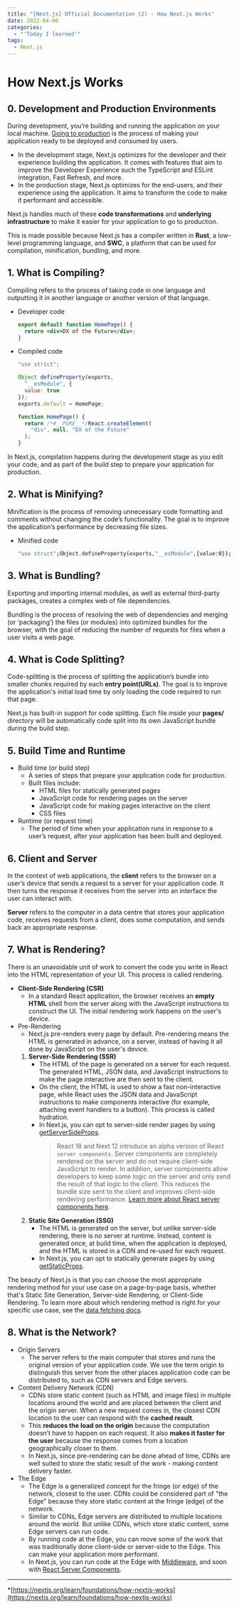 ```yaml
---
title: "[Next.js] Official Documentation (2) - How Next.js Works"
date: 2022-04-06
categories:
  - "'Today I learned'"
tags:
  - Next.js
---
```


# How Next.js Works

## 0. Development and Production Environments

During development, you’re building and running the application on your local machine. [Going to production](https://nextjs.org/docs/going-to-production) is the process of making your application ready to be deployed and consumed by users.

- In the development stage, Next.js optimizes for the developer and their experience building the application. It comes with features that aim to improve the Developer Experience such the TypeScript and ESLint integration, Fast Refresh, and more.
- In the production stage, Next.js optimizes for the end-users, and their experience using the application. It aims to transform the code to make it performant and accessible.

Next.js handles much of these **code transformations** and **underlying infrastructure** to make it easier for your application to go to production.

This is made possible because Next.js has a compiler written in **Rust**, a low-level programming language, and **SWC**, a platform that can be used for compilation, minification, bundling, and more.

## 1. What is Compiling?

Compiling refers to the process of taking code in one language and outputting it in another language or another version of that language.

- Developer code

  ```jsx
  export default function HomePage() {
    return <div>DX of the Future</div>;
  }
  ```

- Compiled code

  ```js
  "use strict";

  Object defineProperty(exports,
    "__esModule", {
    value: true
  });
  exports.default = HomePage;

  function HomePage() {
    return /*#__PURE__*/React.createElement(
      "div", null, "DX of the Future"
    );
  }
  ```

In Next.js, compilation happens during the development stage as you edit your code, and as part of the build step to prepare your application for production.

## 2. What is Minifying?

Minification is the process of removing unnecessary code formatting and comments without changing the code’s functionality. The goal is to improve the application’s performance by decreasing file sizes.

- Minified code

  ```bash
  "use strict";Object.defineProperty(exports,"__esModule",{value:0});exports.default=HomePage;function HomePage(){return React.createElement("div",null,"DX of the Future");}
  ```

## 3. What is Bundling?

Exporting and importing internal modules, as well as external third-party packages, creates a complex web of file dependencies.

Bundling is the process of resolving the web of dependencies and merging (or ‘packaging’) the files (or modules) into optimized bundles for the browser, with the goal of reducing the number of requests for files when a user visits a web page.

## 4. What is Code Splitting?

Code-splitting is the process of splitting the application’s bundle into smaller chunks required by each **entry point(URLs)**. The goal is to improve the application's initial load time by only loading the code required to run that page.

Next.js has built-in support for code splitting. Each file inside your **pages/** directory will be automatically code split into its own JavaScript bundle during the build step.

## 5. Build Time and Runtime

- Build time (or build step)
  - A series of steps that prepare your application code for production.
  - Built files include:
    - HTML files for statically generated pages
    - JavaScript code for rendering pages on the server
    - JavaScript code for making pages interactive on the client
    - CSS files
- Runtime (or request time)
  - The period of time when your application runs in response to a user’s request, after your application has been built and deployed.

## 6. Client and Server

In the context of web applications, the **client** refers to the browser on a user’s device that sends a request to a server for your application code. It then turns the response it receives from the server into an interface the user can interact with.

**Server** refers to the computer in a data centre that stores your application code, receives requests from a client, does some computation, and sends back an appropriate response.

## 7. What is Rendering?

There is an unavoidable unit of work to convert the code you write in React into the HTML representation of your UI. This process is called rendering.

- **Client-Side Rendering (CSR)**
  - In a standard React application, the browser receives an **empty HTML** shell from the server along with the JavaScript instructions to construct the UI. The initial rendering work happens on the user's device.
- Pre-Rendering
  - Next.js pre-renders every page by default. Pre-rendering means the HTML is generated in advance, on a server, instead of having it all done by JavaScript on the user's device.
  1.  **Server-Side Rendering (SSR)**
      - The HTML of the page is generated on a server for each request. The generated HTML, JSON data, and JavaScript instructions to make the page interactive are then sent to the client.
      - On the client, the HTML is used to show a fast non-interactive page, while React uses the JSON data and JavaScript instructions to make components interactive (for example, attaching event handlers to a button). This process is called hydration.
      - In Next.js, you can opt to server-side render pages by using [getServerSideProps](https://nextjs.org/docs/basic-features/data-fetching/get-server-side-props).
        > React 18 and Next 12 introduce an alpha version of React `server components`. Server components are completely rendered on the server and do not require client-side JavaScript to render. In addition, server components allow developers to keep some logic on the server and only send the result of that logic to the client. This reduces the bundle size sent to the client and improves client-side rendering performance. [Learn more about React server components here](https://reactjs.org/blog/2020/12/21/data-fetching-with-react-server-components.html).
  2.  **Static Site Generation (SSG)**
      - The HTML is generated on the server, but unlike server-side rendering, there is no server at runtime. Instead, content is generated once, at build time, when the application is deployed, and the HTML is stored in a CDN and re-used for each request.
      - In Next.js, you can opt to statically generate pages by using [getStaticProps](https://nextjs.org/docs/basic-features/data-fetching/get-static-props).

The beauty of Next.js is that you can choose the most appropriate rendering method for your use case on a page-by-page basis, whether that's Static Site Generation, Server-side Rendering, or Client-Side Rendering. To learn more about which rendering method is right for your specific use case, see the [data fetching docs](https://nextjs.org/docs/basic-features/data-fetching/overview).

## 8. What is the Network?

- Origin Servers
  - The server refers to the main computer that stores and runs the original version of your application code. We use the term origin to distinguish this server from the other places application code can be distributed to, such as CDN servers and Edge servers.
- Content Delivery Network (CDN)
  - CDNs store static content (such as HTML and image files) in multiple locations around the world and are placed between the client and the origin server. When a new request comes in, the closest CDN location to the user can respond with the **cached result**.
  - This **reduces the load on the origin** because the computation doesn’t have to happen on each request. It also **makes it faster for the user** because the response comes from a location geographically closer to them.
  - In Next.js, since pre-rendering can be done ahead of time, CDNs are well suited to store the static result of the work - making content delivery faster.
- The Edge
  - The Edge is a generalized concept for the fringe (or edge) of the network, closest to the user. CDNs could be considered part of "the Edge" because they store static content at the fringe (edge) of the network.
  - Similar to CDNs, Edge servers are distributed to multiple locations around the world. But unlike CDNs, which store static content, some Edge servers can run code.
  - By running code at the Edge, you can move some of the work that was traditionally done client-side or server-side to the Edge. This can make your application more performant.
  - In Next.js, you can run code at the Edge with [Middleware](https://nextjs.org/docs/middleware), and soon with [React Server Components](https://nextjs.org/docs/advanced-features/react-18/overview#react-server-components-alpha).

---

\*[https://nextjs.org/learn/foundations/how-nextjs-works](https://nextjs.org/learn/foundations/how-nextjs-works)
